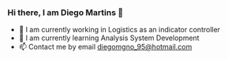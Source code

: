 ### Hi there, I am Diego Martins 👋


- 🔭 I am currently working in Logistics as an indicator controller
- 🌱 I am currently learning Analysis System Development
- 📫 Contact me by email diegomgno_95@hotmail.com 
